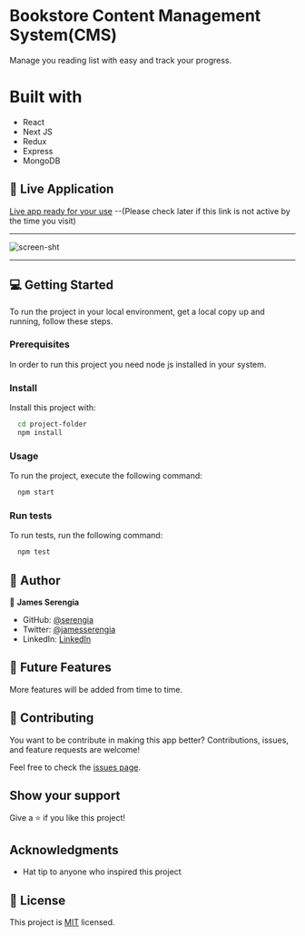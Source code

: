 # Bookstore Content Management System(CMS)

Manage you reading list with easy and track your progress.

# Built with

- React
- Next JS
- Redux
- Express
- MongoDB

## 🚀 Live Application

[Live app ready for your use]() --(Please check later if this link is not active by the time you visit)

---

![screen-sht](https://user-images.githubusercontent.com/69452516/222739460-90d06c16-22fa-402f-8914-7f70e0ec2bdc.png)

---

## 💻 Getting Started

To run the project in your local environment, get a local copy up and running, follow these steps.

### Prerequisites

In order to run this project you need node js installed in your system.

### Install

Install this project with:

```sh
  cd project-folder
  npm install
```

### Usage

To run the project, execute the following command:

```sh
  npm start
```

### Run tests

To run tests, run the following command:

```sh
  npm test
```

## 👥 Author <a name="authors"></a>

👤 **James Serengia**

- GitHub: [@serengia](https://github.com/serengia)
- Twitter: [@jamesserengia](https://twitter.com/jamesserengia)
- LinkedIn: [LinkedIn](https://linkedin.com/in/james-serengia)

<!-- FUTURE FEATURES -->

## 🔭 Future Features <a name="future-features"></a>

More features will be added from time to time.

## 🤝 Contributing

You want to be contribute in making this app better?
Contributions, issues, and feature requests are welcome!

Feel free to check the [issues page](../../issues/).

## Show your support

Give a ⭐️ if you like this project!

## Acknowledgments <a name="acknowledgements"></a>

- Hat tip to anyone who inspired this project

## 📝 License <a name="license"></a>

This project is [MIT](./MIT.md) licensed.
